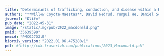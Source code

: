 ```yaml
---
title: "Determinants of trafficking, conduction, and disease within a K+ channel revealed through multiparametric deep mutational scanning"
authors: "**Willow Coyote-Maestas**, David Nedrud, Yungui He, Daniel Schmidt"
journal: "Elife"
pub_date: "2022-05-31"
image: "/static/img/pub/2022_macdonald.png"
pmid: "35639599"
pmcid: "PMC9273215"
biorxiv_version: "2022.01.06.475280v1"
pdf: #"http://cdn.fraserlab.com/publications/2023_Macdonald.pdf"
---
```

